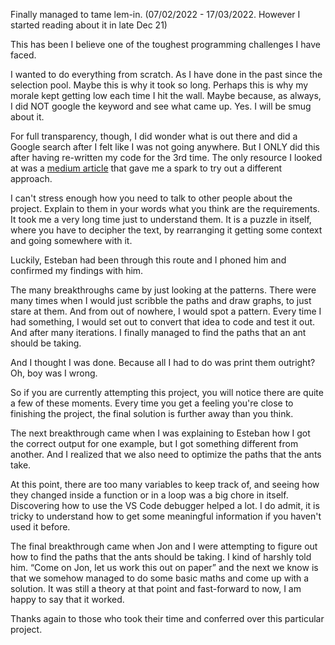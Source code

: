 Finally managed to tame lem-in. (07/02/2022 - 17/03/2022. However I started reading about it in late Dec 21)


This has been I believe one of the toughest programming challenges I have faced.

I wanted to do everything from scratch. As I have done in the past since the selection pool. Maybe this is why it took so long. Perhaps this is why my morale kept getting low each time I hit the wall. 
Maybe because, as always, I did NOT google the keyword and see what came up.
Yes. I will be smug about it. 

For full transparency, though, I did wonder what is out there and did a Google search after I felt like I was not going anywhere. But I ONLY did this after having re-written my code for the 3rd time. The only resource I looked at was a [medium article](https://medium.com/@jamierobertdawson/lem-in-finding-all-the-paths-and-deciding-which-are-worth-it-2503dffb893) that gave me a spark to try out a different approach.

I can't stress enough how you need to talk to other people about the project. Explain to them in your words what you think are the requirements.
It took me a very long time just to understand them. It is a puzzle in itself, where you have to decipher the text, by rearranging it getting some context and going somewhere with it.

Luckily, Esteban had been through this route and I phoned him and confirmed my findings with him.

The many breakthroughs came by just looking at the patterns. There were many times when I would just scribble the paths and draw graphs, to just stare at them. And from out of nowhere, I would spot a pattern. 
Every time I had something, I would set out to convert that idea to code and test it out.
And after many iterations. I finally managed to find the paths that an ant should be taking.

And I thought I was done. 
Because all I had to do was print them outright? Oh, boy was I wrong.

So if you are currently attempting this project, you will notice there are quite a few of these moments. Every time you get a feeling you're close to finishing the project, the final solution is further away than you think.

The next breakthrough came when I was explaining to Esteban how I got the correct output for one example, but I got something different from another.  And I realized that we also need to optimize the paths that the ants take.

At this point, there are too many variables to keep track of, and seeing how they changed inside a function or in a loop was a big chore in itself. 
Discovering how to use the VS Code debugger helped a lot. I do admit, it is tricky to understand how to get some meaningful information if you haven't used it before.

The final breakthrough came when Jon and I were attempting to figure out how to find the paths that the ants should be taking. I kind of harshly told him. “Come on Jon, let us work this out on paper” and the next we know is that we somehow managed to do some basic maths and come up with a solution.
It was still a theory at that point and fast-forward to now, I am happy to say that it worked.

Thanks again to those who took their time and conferred over this particular project.


